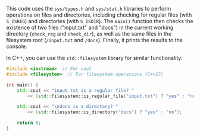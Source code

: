 This code uses the `sys/types.h` and `sys/stat.h` libraries to perform operations on files and directories, including checking for regular files (with `S_ISREG`) and directories (with `S_ISDIR`). The `main()` function then checks the existence of two files ("input.txt" and "docs") in the current working directory (`check_reg` and `check_dir`), as well as the same files in the filesystem root (`/input.txt` and `/docs`). Finally, it prints the results to the console.

In C++, you can use the `std::filesystem` library for similar functionality:
```cpp
#include <iostream>  // For cout
#include <filesystem>  // For filesystem operations (C++17)

int main() {
    std::cout << "input.txt is a regular file? "
        << (std::filesystem::is_regular_file("input.txt") ? "yes" : "no");

    std::cout << "\ndocs is a directory? " 
        << (std::filesystem::is_directory("docs") ? "yes" : "no");

    return 0;
}
```
